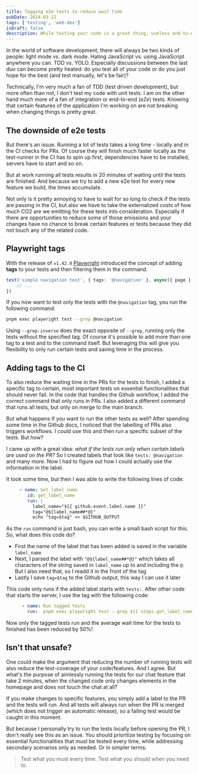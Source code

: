 ```yaml
---
title: Tagging e2e tests to reduce wait time
pubDate: 2024-03-12
tags: ['testing', 'web-dev']
isDraft: false
description: While testing your code is a great thing, useless end-to-end testing can be cumbersome. Here's how I leveraged tags to only run certain tests in PRs!
---
```


In the world of software development, there will always be two kinds of people: light mode vs. dark mode. Hating JavaScript vs. using JavaScript anywhere you can. TDD vs. YOLO.
Especially discussions between the last duo can become pretty heated: do you test all of your code or do you just hope for the best (and test manually, let's be fair)?

Technically, I'm very much a fan of TDD (test driven development), but more often than not, I don't test my code with unit tests. I am on the other hand much more of a fan of integration or end-to-end (_e2e_) tests.
Knowing that certain features of the application I'm working on are not breaking when changing things is pretty great.

## The downside of e2e tests

But there's an issue. Running a lot of tests takes a long time - locally and in the CI checks for PRs. Of course they will finish much faster locally as the test-runner in the CI has to spin up first, dependencies have to be installed, servers have to start and so on.

But at work running all tests results in 20 minutes of waiting until the tests are finished. And because we try to add a new e2e test for every new feature we build, the times accumulate.

Not only is it pretty annoying to have to wait for so long to check if the tests are passing in the CI, but also we have to take the externalized costs of how much CO2 are we emitting for these tests into consideration. Especially if there are opportunities to reduce some of those emissions and your changes have no chance to break certain features or tests because they did not touch any of the related code.

## Playwright tags

With the release of `v1.42.0` [Playwright](https://playwright.dev) introduced the concept of adding __tags__ to your tests and then filtering them in the command.

```ts title="navigation.spec.ts"
test('simple navigation test', { tags: '@navigation' }, async({ page }) => {
    // ...
})
```

If you now want to test only the tests with the `@navigation` tag, you run the following command:

```sh
pnpm exec playwright test --grep @navigation
```

Using `--grep-inverse` does the exact opposite of `--grep`, running only the tests without the specified tag. Of course it's possible to add more than one tag to a test and to the command itself. But leveraging this will give you flexibility to only run certain tests and saving time in the process.

## Adding tags to the CI

To also reduce the waiting time in the PRs for the tests to finish, I added a specific tag to certain, most important tests on essential functionalities that should never fail. In the code that handles the Github workflow, I added the correct command that only runs in PRs. I also added a different command that runs all tests, but only on merge to the main branch.

But what happens if you want to run the other tests as well? After spending some time in the Github docs, I noticed that the labelling of PRs also triggers workflows. I could use this and then run a specific subset of the tests. But how?

I came up with a great idea: _what if the tests run only when certain labels are used on the PR?_ So I created labels that look like `tests: @navigation` and many more. Now I had to figure out how I could actually use the information in the label.

It took some time, but then I was able to write the following lines of code:

```yaml
     - name: Get label name
        id: get_label_name
        run: |
          label_name="${{ github.event.label.name }}"
          tag="@${label_name##*@}"
          echo "tag=$tag" >> $GITHUB_OUTPUT
```

As the `run` command is just bash, you can write a small bash script for this. So, what does this code do?

- First the name of the label that has been added is saved in the variable `label_name`
- Next, I parsed the label with `"@${label_name##*@}"` which takes all characters of the string saved in `label_name` up to and including the `@`. But I also need that, so I readd it in the front of the tag
- Lastly I save `tag=$tag` to the Github output, this way I can use it later

This code only runs if the added label starts with `tests:`. After other code that starts the server, I use the tag with the following code:

```yaml
      - name: Run tagged tests
        run:  pnpm exec playwright test --grep ${{ steps.get_label_name.outputs.tag }}
```

Now only the tagged tests run and the average wait time for the tests to finished has been reduced by 50%!

## Isn't that unsafe?

One could make the argument that reducing the number of running tests will also reduce the test-coverage of your code/features. And I agree. But what's the purpose of aimlessly running the tests for our chat feature that take 2 minutes, when the changed code only changes elements in the homepage and does not touch the chat at all?

If you make changes to specific features, you simply add a label to the PR and the tests will run. And all tests will always run when the PR is merged (which does not trigger an automatic release), so a failing test would be caught in this moment.

But because I personally try to run the tests locally before opening the PR, I don't really see this as an issue. You should prioritize testing by focusing on essential functionalities that must be tested every time, while addressing secondary scenarios only as needed. Or in simpler terms:

> Test what you must every time. Test what you should when you need to.
